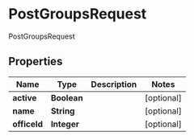 

# PostGroupsRequest

PostGroupsRequest

## Properties

| Name | Type | Description | Notes |
|------------ | ------------- | ------------- | -------------|
|**active** | **Boolean** |  |  [optional] |
|**name** | **String** |  |  [optional] |
|**officeId** | **Integer** |  |  [optional] |



